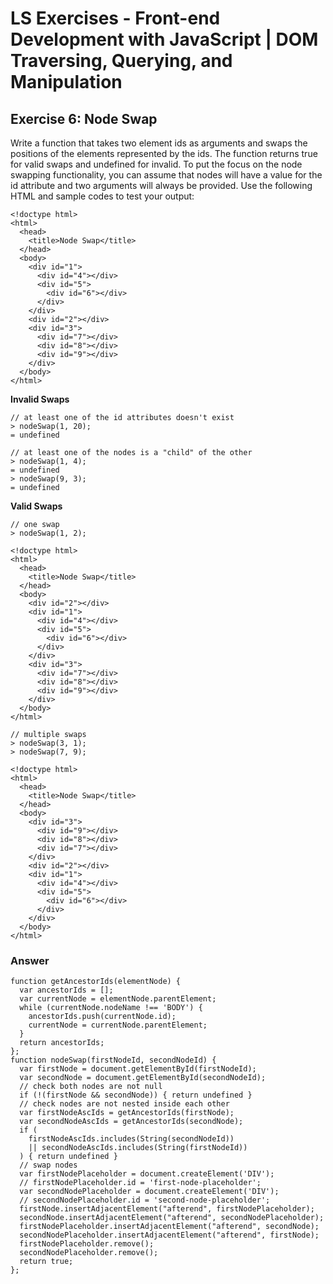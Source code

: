 # LS Exercises - Front-end Development with JavaScript | DOM Traversing, Querying, and Manipulation

## Exercise 6: Node Swap

Write a function that takes two element ids as arguments and swaps the positions of the elements represented by the ids. The function returns true for valid swaps and undefined for invalid. To put the focus on the node swapping functionality, you can assume that nodes will have a value for the id attribute and two arguments will always be provided. Use the following HTML and sample codes to test your output:

```
<!doctype html>
<html>
  <head>
    <title>Node Swap</title>
  </head>
  <body>
    <div id="1">
      <div id="4"></div>
      <div id="5">
        <div id="6"></div>
      </div>
    </div>
    <div id="2"></div>
    <div id="3">
      <div id="7"></div>
      <div id="8"></div>
      <div id="9"></div>
    </div>
  </body>
</html>
```

**Invalid Swaps**

```
// at least one of the id attributes doesn't exist
> nodeSwap(1, 20);
= undefined

// at least one of the nodes is a "child" of the other
> nodeSwap(1, 4);
= undefined
> nodeSwap(9, 3);
= undefined
```

**Valid Swaps**

```
// one swap
> nodeSwap(1, 2);
```

```
<!doctype html>
<html>
  <head>
    <title>Node Swap</title>
  </head>
  <body>
    <div id="2"></div>
    <div id="1">
      <div id="4"></div>
      <div id="5">
        <div id="6"></div>
      </div>
    </div>
    <div id="3">
      <div id="7"></div>
      <div id="8"></div>
      <div id="9"></div>
    </div>
  </body>
</html>
```

```
// multiple swaps
> nodeSwap(3, 1);
> nodeSwap(7, 9);
```

```
<!doctype html>
<html>
  <head>
    <title>Node Swap</title>
  </head>
  <body>
    <div id="3">
      <div id="9"></div>
      <div id="8"></div>
      <div id="7"></div>
    </div>
    <div id="2"></div>
    <div id="1">
      <div id="4"></div>
      <div id="5">
        <div id="6"></div>
      </div>
    </div>
  </body>
</html>
```

### Answer

```
function getAncestorIds(elementNode) {
  var ancestorIds = [];
  var currentNode = elementNode.parentElement;
  while (currentNode.nodeName !== 'BODY') {
    ancestorIds.push(currentNode.id);
    currentNode = currentNode.parentElement;
  }
  return ancestorIds;
};
function nodeSwap(firstNodeId, secondNodeId) {
  var firstNode = document.getElementById(firstNodeId);
  var secondNode = document.getElementById(secondNodeId);
  // check both nodes are not null
  if (!(firstNode && secondNode)) { return undefined }
  // check nodes are not nested inside each other
  var firstNodeAscIds = getAncestorIds(firstNode);
  var secondNodeAscIds = getAncestorIds(secondNode);
  if (
    firstNodeAscIds.includes(String(secondNodeId))
    || secondNodeAscIds.includes(String(firstNodeId))
  ) { return undefined }
  // swap nodes
  var firstNodePlaceholder = document.createElement('DIV');
  // firstNodePlaceholder.id = 'first-node-placeholder';
  var secondNodePlaceholder = document.createElement('DIV');
  // secondNodePlaceholder.id = 'second-node-placeholder';
  firstNode.insertAdjacentElement("afterend", firstNodePlaceholder);
  secondNode.insertAdjacentElement("afterend", secondNodePlaceholder);
  firstNodePlaceholder.insertAdjacentElement("afterend", secondNode);
  secondNodePlaceholder.insertAdjacentElement("afterend", firstNode);
  firstNodePlaceholder.remove();
  secondNodePlaceholder.remove();
  return true;
};
```
